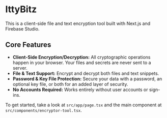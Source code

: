 # IttyBitz

This is a client-side file and text encryption tool built with Next.js and Firebase Studio.

## Core Features

- **Client-Side Encryption/Decryption:** All cryptographic operations happen in your browser. Your files and secrets are never sent to a server.
- **File & Text Support:** Encrypt and decrypt both files and text snippets.
- **Password & Key File Protection:** Secure your data with a password, an optional key file, or both for an added layer of security.
- **No Accounts Required:** Works entirely without user accounts or sign-ins.

To get started, take a look at `src/app/page.tsx` and the main component at `src/components/encryptor-tool.tsx`.
